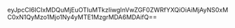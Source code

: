 eyJpcCI6ICIxMDQuMjEuOTIuMTkzIiwgInVwZGF0ZWRfYXQiOiAiMjAyNS0xMC0xN1QyMzo1Mjo1Ny4yMTE1MzgrMDA6MDAifQ==